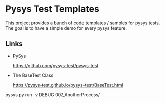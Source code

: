
# Pysys Test Templates

This project provides a bunch of code templates / samples for 
pysys tests. The goal is to have a simple demo for every pysys feature.

## Links

- PySys

    https://github.com/pysys-test/pysys-test

- The BaseTest Class

    https://pysys-test.github.io/pysys-test/BaseTest.html

pysys.py run -v DEBUG 007_AnotherProcess/

